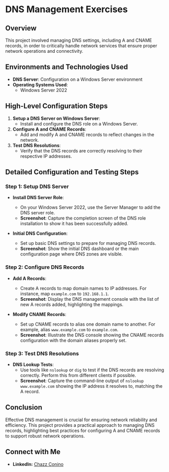 <h1>DNS Management Exercises</h1>

<h2>Overview</h2>
This project involved managing DNS settings, including A and CNAME records, in order to critically handle network services that ensure proper network operations and connectivity.

## Environments and Technologies Used
- **DNS Server**: Configuration on a Windows Server environment
- **Operating Systems Used**:
  - Windows Server 2022

## High-Level Configuration Steps
1. **Setup a DNS Server on Windows Server**:
   - Install and configure the DNS role on a Windows Server.
2. **Configure A and CNAME Records**:
   - Add and modify A and CNAME records to reflect changes in the network.
3. **Test DNS Resolutions**:
   - Verify that the DNS records are correctly resolving to their respective IP addresses.

## Detailed Configuration and Testing Steps

### Step 1: Setup DNS Server
- **Install DNS Server Role**:
  - On your Windows Server 2022, use the Server Manager to add the DNS server role.
  - **Screenshot**: Capture the completion screen of the DNS role installation to show it has been successfully added.

- **Initial DNS Configuration**:
  - Set up basic DNS settings to prepare for managing DNS records.
  - **Screenshot**: Show the initial DNS dashboard or the main configuration page where DNS zones are visible.

### Step 2: Configure DNS Records
- **Add A Records**:
  - Create A records to map domain names to IP addresses. For instance, map `example.com` to `192.168.1.1`.
  - **Screenshot**: Display the DNS management console with the list of new A records added, highlighting the mappings.

- **Modify CNAME Records**:
  - Set up CNAME records to alias one domain name to another. For example, alias `www.example.com` to `example.com`.
  - **Screenshot**: Illustrate the DNS console showing the CNAME records configuration with the domain aliases properly set.

### Step 3: Test DNS Resolutions
- **DNS Lookup Tests**:
  - Use tools like `nslookup` or `dig` to test if the DNS records are resolving correctly. Perform this from different clients if possible.
  - **Screenshot**: Capture the command-line output of `nslookup www.example.com` showing the IP address it resolves to, matching the A record.

## Conclusion
Effective DNS management is crucial for ensuring network reliability and efficiency. This project provides a practical approach to managing DNS records, highlighting best practices for configuring A and CNAME records to support robust network operations.

## Connect with Me
- **LinkedIn:** [Chazz Conino](https://www.linkedin.com/in/chazz-c-382a75122/)
